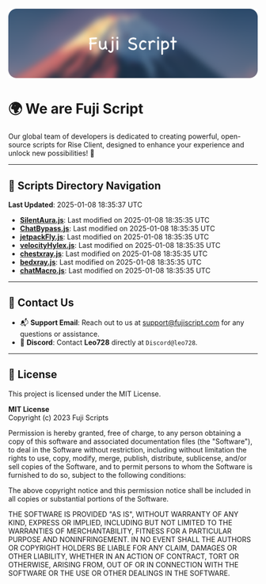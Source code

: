 ![Banner](.github/b.webp)

# 🌍 **We are Fuji Script**

Our global team of developers is dedicated to creating powerful, open-source scripts for Rise Client, designed to enhance your experience and unlock new possibilities! 🌟

---
<!-- SCRIPTS_NAVIGATION_START -->
## 📂 **Scripts Directory Navigation**

**Last Updated**: 2025-01-08 18:35:37 UTC

- **[SilentAura.js](scripts/SilentAura.js)**: Last modified on 2025-01-08 18:35:35 UTC
- **[ChatBypass.js](scripts/ChatBypass.js)**: Last modified on 2025-01-08 18:35:35 UTC
- **[jetpackFly.js](scripts/jetpackFly.js)**: Last modified on 2025-01-08 18:35:35 UTC
- **[velocityHylex.js](scripts/velocityHylex.js)**: Last modified on 2025-01-08 18:35:35 UTC
- **[chestxray.js](scripts/chestxray.js)**: Last modified on 2025-01-08 18:35:35 UTC
- **[bedxray.js](scripts/bedxray.js)**: Last modified on 2025-01-08 18:35:35 UTC
- **[chatMacro.js](scripts/chatMacro.js)**: Last modified on 2025-01-08 18:35:35 UTC

<!-- SCRIPTS_NAVIGATION_END -->

---

## 💬 **Contact Us**  
- 📬 **Support Email**: Reach out to us at [support@fujiscript.com](mailto:support@fujiscript.com) for any questions or assistance.  
- 💬 **Discord**: Contact **Leo728** directly at `Discord@leo728`.

---

## 📜 **License**

This project is licensed under the MIT License.  

**MIT License**  
Copyright (c) 2023 Fuji Scripts  

Permission is hereby granted, free of charge, to any person obtaining a copy of this software and associated documentation files (the "Software"), to deal in the Software without restriction, including without limitation the rights to use, copy, modify, merge, publish, distribute, sublicense, and/or sell copies of the Software, and to permit persons to whom the Software is furnished to do so, subject to the following conditions:  

The above copyright notice and this permission notice shall be included in all copies or substantial portions of the Software.  

THE SOFTWARE IS PROVIDED "AS IS", WITHOUT WARRANTY OF ANY KIND, EXPRESS OR IMPLIED, INCLUDING BUT NOT LIMITED TO THE WARRANTIES OF MERCHANTABILITY, FITNESS FOR A PARTICULAR PURPOSE AND NONINFRINGEMENT. IN NO EVENT SHALL THE AUTHORS OR COPYRIGHT HOLDERS BE LIABLE FOR ANY CLAIM, DAMAGES OR OTHER LIABILITY, WHETHER IN AN ACTION OF CONTRACT, TORT OR OTHERWISE, ARISING FROM, OUT OF OR IN CONNECTION WITH THE SOFTWARE OR THE USE OR OTHER DEALINGS IN THE SOFTWARE.  
